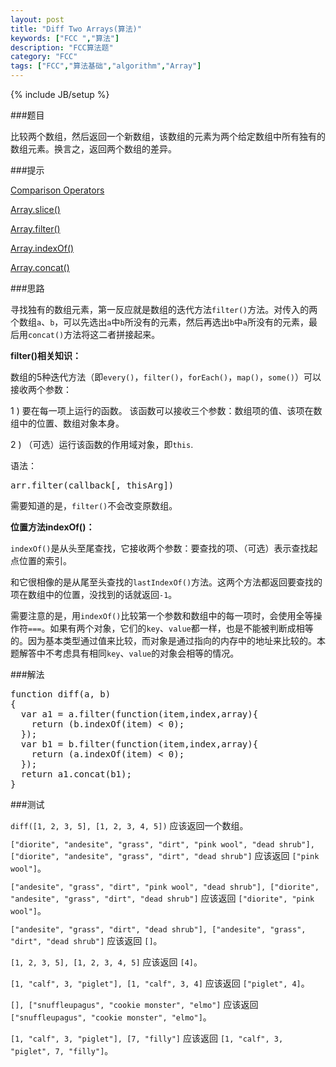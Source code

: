 ```yaml
---
layout: post
title: "Diff Two Arrays(算法)"
keywords: ["FCC ","算法"]
description: "FCC算法题"
category: "FCC"
tags: ["FCC","算法基础","algorithm","Array"]
---
```

{% include JB/setup %}

###题目

比较两个数组，然后返回一个新数组，该数组的元素为两个给定数组中所有独有的数组元素。换言之，返回两个数组的差异。

###提示

[Comparison Operators](https://developer.mozilla.org/zh-CN/docs/Web/JavaScript/Reference/Operators/Comparison_Operators)

[Array.slice()](https://developer.mozilla.org/zh-CN/docs/Web/JavaScript/Reference/Global_Objects/Array/slice)

[Array.filter()](https://developer.mozilla.org/zh-CN/docs/Web/JavaScript/Reference/Global_Objects/Array/filter)

[Array.indexOf()](https://developer.mozilla.org/zh-CN/docs/Web/JavaScript/Reference/Global_Objects/Array/indexOf)

[Array.concat()](https://developer.mozilla.org/zh-CN/docs/Web/JavaScript/Reference/Global_Objects/Array/concat)

###思路

寻找独有的数组元素，第一反应就是数组的迭代方法`filter()`方法。对传入的两个数组`a`、`b`，可以先选出`a`中`b`所没有的元素，然后再选出`b`中`a`所没有的元素，最后用`concat()`方法将这二者拼接起来。

**filter()相关知识：**

数组的5种迭代方法（即`every()`，`filter()`，`forEach()`，`map()`，`some()`）可以接收两个参数：

1 ) 要在每一项上运行的函数。
   该函数可以接收三个参数：数组项的值、该项在数组中的位置、数组对象本身。

2 ) （可选）运行该函数的作用域对象，即`this`.

语法：

<pre>
arr.filter(callback[, thisArg])
</pre>

需要知道的是，`filter()`不会改变原数组。

**位置方法indexOf()：**

`indexOf()`是从头至尾查找，它接收两个参数：要查找的项、（可选）表示查找起点位置的索引。

和它很相像的是从尾至头查找的`lastIndexOf()`方法。这两个方法都返回要查找的项在数组中的位置，没找到的话就返回`-1`。

需要注意的是，用`indexOf()`比较第一个参数和数组中的每一项时，会使用全等操作符`===`。如果有两个对象，它们的`key`、`value`都一样，也是不能被判断成相等的。因为基本类型通过值来比较，而对象是通过指向的内存中的地址来比较的。本题解答中不考虑具有相同`key`、`value`的对象会相等的情况。

###解法

<pre>
function diff(a, b)
{
  var a1 = a.filter(function(item,index,array){
    return (b.indexOf(item) < 0);
  });
  var b1 = b.filter(function(item,index,array){
    return (a.indexOf(item) < 0);
  });
  return a1.concat(b1);
}
</pre>

###测试

`diff([1, 2, 3, 5], [1, 2, 3, 4, 5])` 应该返回一个数组。

`["diorite", "andesite", "grass", "dirt", "pink wool", "dead shrub"], ["diorite", "andesite", "grass", "dirt", "dead shrub"]` 应该返回 `["pink wool"]`。

`["andesite", "grass", "dirt", "pink wool", "dead shrub"], ["diorite", "andesite", "grass", "dirt", "dead shrub"]` 应该返回 `["diorite", "pink wool"]`。

`["andesite", "grass", "dirt", "dead shrub"], ["andesite", "grass", "dirt", "dead shrub"]` 应该返回 `[]`。

`[1, 2, 3, 5], [1, 2, 3, 4, 5]` 应该返回 `[4]`。

`[1, "calf", 3, "piglet"], [1, "calf", 3, 4]` 应该返回 `["piglet", 4]`。

`[], ["snuffleupagus", "cookie monster", "elmo"]` 应该返回 `["snuffleupagus", "cookie monster", "elmo"]`。

`[1, "calf", 3, "piglet"], [7, "filly"]` 应该返回 `[1, "calf", 3, "piglet", 7, "filly"]`。